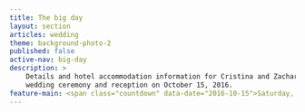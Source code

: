 ```yaml
---
title: The big day
layout: section
articles: wedding
theme: background-photo-2
published: false
active-nav: big-day
description: >
    Details and hotel accommodation information for Cristina and Zachary's
    wedding ceremony and reception on October 15, 2016.
feature-main: <span class="countdown" data-date="2016-10-15">Saturday, October 15</span>
---
```

